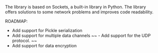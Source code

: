 The library is based on Sockets, a built-in library in Python. The library offers solutions to some network problems and improves code readability.

ROADMAP:
- Add support for Pickle serialization
- Add support for multiple data channels
~~ - Add support for the UDP protocol. ~~
- Add support for data encryption
